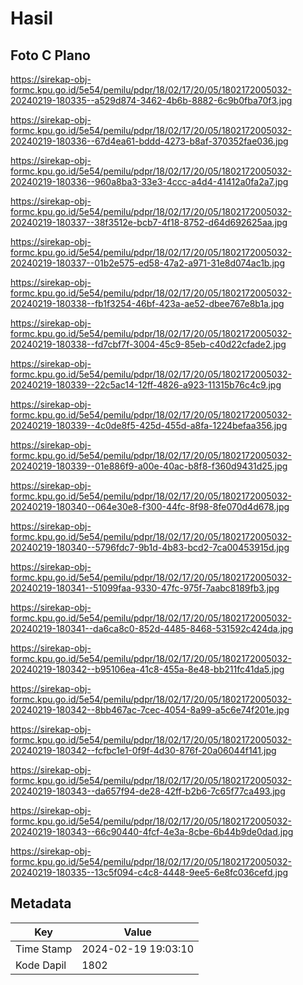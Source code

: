 # Hasil

## Foto C Plano

https://sirekap-obj-formc.kpu.go.id/5e54/pemilu/pdpr/18/02/17/20/05/1802172005032-20240219-180335--a529d874-3462-4b6b-8882-6c9b0fba70f3.jpg

https://sirekap-obj-formc.kpu.go.id/5e54/pemilu/pdpr/18/02/17/20/05/1802172005032-20240219-180336--67d4ea61-bddd-4273-b8af-370352fae036.jpg

https://sirekap-obj-formc.kpu.go.id/5e54/pemilu/pdpr/18/02/17/20/05/1802172005032-20240219-180336--960a8ba3-33e3-4ccc-a4d4-41412a0fa2a7.jpg

https://sirekap-obj-formc.kpu.go.id/5e54/pemilu/pdpr/18/02/17/20/05/1802172005032-20240219-180337--38f3512e-bcb7-4f18-8752-d64d692625aa.jpg

https://sirekap-obj-formc.kpu.go.id/5e54/pemilu/pdpr/18/02/17/20/05/1802172005032-20240219-180337--01b2e575-ed58-47a2-a971-31e8d074ac1b.jpg

https://sirekap-obj-formc.kpu.go.id/5e54/pemilu/pdpr/18/02/17/20/05/1802172005032-20240219-180338--fb1f3254-46bf-423a-ae52-dbee767e8b1a.jpg

https://sirekap-obj-formc.kpu.go.id/5e54/pemilu/pdpr/18/02/17/20/05/1802172005032-20240219-180338--fd7cbf7f-3004-45c9-85eb-c40d22cfade2.jpg

https://sirekap-obj-formc.kpu.go.id/5e54/pemilu/pdpr/18/02/17/20/05/1802172005032-20240219-180339--22c5ac14-12ff-4826-a923-11315b76c4c9.jpg

https://sirekap-obj-formc.kpu.go.id/5e54/pemilu/pdpr/18/02/17/20/05/1802172005032-20240219-180339--4c0de8f5-425d-455d-a8fa-1224befaa356.jpg

https://sirekap-obj-formc.kpu.go.id/5e54/pemilu/pdpr/18/02/17/20/05/1802172005032-20240219-180339--01e886f9-a00e-40ac-b8f8-f360d9431d25.jpg

https://sirekap-obj-formc.kpu.go.id/5e54/pemilu/pdpr/18/02/17/20/05/1802172005032-20240219-180340--064e30e8-f300-44fc-8f98-8fe070d4d678.jpg

https://sirekap-obj-formc.kpu.go.id/5e54/pemilu/pdpr/18/02/17/20/05/1802172005032-20240219-180340--5796fdc7-9b1d-4b83-bcd2-7ca00453915d.jpg

https://sirekap-obj-formc.kpu.go.id/5e54/pemilu/pdpr/18/02/17/20/05/1802172005032-20240219-180341--51099faa-9330-47fc-975f-7aabc8189fb3.jpg

https://sirekap-obj-formc.kpu.go.id/5e54/pemilu/pdpr/18/02/17/20/05/1802172005032-20240219-180341--da6ca8c0-852d-4485-8468-531592c424da.jpg

https://sirekap-obj-formc.kpu.go.id/5e54/pemilu/pdpr/18/02/17/20/05/1802172005032-20240219-180342--b95106ea-41c8-455a-8e48-bb211fc41da5.jpg

https://sirekap-obj-formc.kpu.go.id/5e54/pemilu/pdpr/18/02/17/20/05/1802172005032-20240219-180342--8bb467ac-7cec-4054-8a99-a5c6e74f201e.jpg

https://sirekap-obj-formc.kpu.go.id/5e54/pemilu/pdpr/18/02/17/20/05/1802172005032-20240219-180342--fcfbc1e1-0f9f-4d30-876f-20a06044f141.jpg

https://sirekap-obj-formc.kpu.go.id/5e54/pemilu/pdpr/18/02/17/20/05/1802172005032-20240219-180343--da657f94-de28-42ff-b2b6-7c65f77ca493.jpg

https://sirekap-obj-formc.kpu.go.id/5e54/pemilu/pdpr/18/02/17/20/05/1802172005032-20240219-180343--66c90440-4fcf-4e3a-8cbe-6b44b9de0dad.jpg

https://sirekap-obj-formc.kpu.go.id/5e54/pemilu/pdpr/18/02/17/20/05/1802172005032-20240219-180335--13c5f094-c4c8-4448-9ee5-6e8fc036cefd.jpg


## Metadata

| Key        | Value               |
| ---------- | ------------------- |
| Time Stamp | 2024-02-19 19:03:10 |
| Kode Dapil | 1802                |




